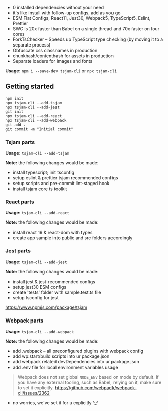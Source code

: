 - 0 installed dependencies without your need
- it's like install with follow-up configs, add as you go
- ESM Flat Configs, React11, Jest30, Webpack5, TypeScript5, Eslint, Prettier
- SWC is 20x faster than Babel on a single thread and 70x faster on four cores
- ForkTsChecker – Speeds up TypeScript type checking (by moving it to a separate process)
- Obfuscate css classnames in production
- chunkhash/contenthash for assets in production
- Separate loaders for images and fonts

**Usage:** `npm i --save-dev tsjam-cli` or `npx tsjam-cli`

## Getting started

```
npm init
npx tsjam-cli --add-tsjam
npx tsjam-cli --add-jest
git init
npx tsjam-cli --add-react
npx tsjam-cli --add-webpack
git add .
git commit -m "Initial commit"
```

### Tsjam parts

**Usage:** `tsjam-cli --add-tsjam`

**Note:** the following changes would be made:

- install typescript; init tsconfig
- setup eslint & prettier tsjam recommended configs
- setup scripts and pre-commit lint-staged hook
- install tsjam core ts toolkit

### React parts

**Usage:** `tsjam-cli --add-react`

**Note:** the following changes would be made:

- install react 19 & react-dom with types
- create app sample into public and src folders accordingly

### Jest parts

**Usage:** `tsjam-cli --add-jest`

**Note:** the following changes would be made:

- install jest & jest-recommended configs
- setup jest30 ESM configs
- create 'tests' folder with sample.test.ts file
- setup tsconfig for jest

https://www.npmjs.com/package/tsjam

### Webpack parts

**Usage:** `tsjam-cli --add-webpack`

**Note:** the following changes would be made:

- add .webpack – all preconfigured plugins with webpack config
- add wp:start/build scripts into ur package.json
- add webpack related devDependencies into ur package.json
- add .env file for local environment variables usage

[webpack-cli]: https://www.npmjs.com/package/webpack-cli
[survive-js-webpack]: https://survivejs.com/webpack/foreword/
[survive-js-webpack-composing-configuration]: https://survivejs.com/webpack/developing/composing-configuration/
[webpack-nano]: https://www.npmjs.com/package/webpack-nano
[webpack-blocks]: https://www.npmjs.com/package/webpack-blocks
[webpack-the-good-parts]: https://presentations.survivejs.com/webpack-the-good-parts/#/22
[nwb]: https://www.npmjs.com/package/nwb

> Webpack does not set global `NODE_ENV` based on mode by default.
> If you have any external tooling, such as Babel, relying on it, make sure to set it explicitly.
> https://github.com/webpack/webpack-cli/issues/2362

- no worries, we've set it for u explicitly ^\_^

